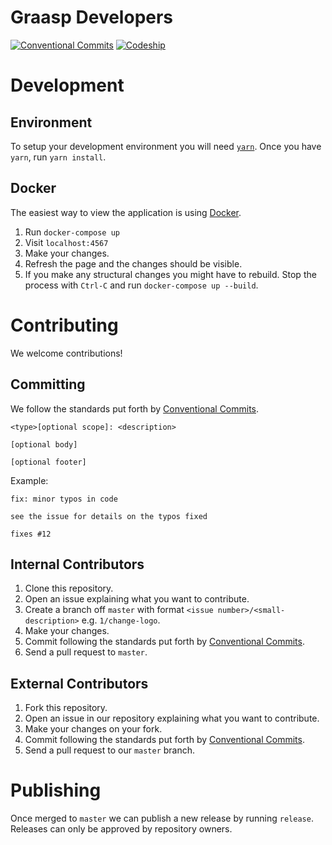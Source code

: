 # Graasp Developers

[![Conventional Commits](https://img.shields.io/badge/Conventional%20Commits-1.0.0-yellow.svg)](https://conventionalcommits.org)
[![Codeship](https://app.codeship.com/projects/79b5f0e0-a311-0136-90c3-428c20f0c044/status?branch=master)](https://app.codeship.com/projects/307247)

# Development #

## Environment ##

To setup your development environment you will need [`yarn`](https://yarnpkg.com). Once you have `yarn`, run `yarn install`.

## Docker ##

The easiest way to view the application is using [Docker](https://www.docker.com/).

1. Run `docker-compose up`
2. Visit `localhost:4567`
3. Make your changes.
4. Refresh the page and the changes should be visible.
5. If you make any structural changes you might have to rebuild. Stop the process with `Ctrl-C` and
run `docker-compose up --build`. 

# Contributing #

We welcome contributions!

## Committing ##

We follow the standards put forth by [Conventional Commits](https://www.conventionalcommits.org/en/v1.0.0-beta.2/).

```
<type>[optional scope]: <description>

[optional body]

[optional footer]
```

Example:

```
fix: minor typos in code

see the issue for details on the typos fixed

fixes #12
```

## Internal Contributors ##

1. Clone this repository.
2. Open an issue explaining what you want to contribute.
3. Create a branch off `master` with format `<issue number>/<small-description>` e.g. `1/change-logo`.
4. Make your changes.
5. Commit following the standards put forth by [Conventional Commits](https://www.conventionalcommits.org/en/v1.0.0-beta.2/).
6. Send a pull request to `master`.

## External Contributors ##

1. Fork this repository.
2. Open an issue in our repository explaining what you want to contribute.
3. Make your changes on your fork.
4. Commit following the standards put forth by [Conventional Commits](https://www.conventionalcommits.org/en/v1.0.0-beta.2/).
5. Send a pull request to our `master` branch.

# Publishing #

Once merged to `master` we can publish a new release by running `release`. Releases can only be approved by repository owners.
